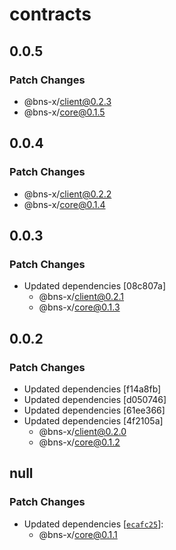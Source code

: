 # contracts

## 0.0.5

### Patch Changes

- @bns-x/client@0.2.3
- @bns-x/core@0.1.5

## 0.0.4

### Patch Changes

- @bns-x/client@0.2.2
- @bns-x/core@0.1.4

## 0.0.3

### Patch Changes

- Updated dependencies [08c807a]
  - @bns-x/client@0.2.1
  - @bns-x/core@0.1.3

## 0.0.2

### Patch Changes

- Updated dependencies [f14a8fb]
- Updated dependencies [d050746]
- Updated dependencies [61ee366]
- Updated dependencies [4f2105a]
  - @bns-x/client@0.2.0
  - @bns-x/core@0.1.2

## null

### Patch Changes

- Updated dependencies [[`ecafc25`](https://github.com/mechanismHQ/bns-x/commit/ecafc25afbbb1892a3ab6483e11dc4af13765e28)]:
  - @bns-x/core@0.1.1
